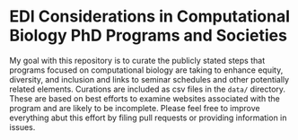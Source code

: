 # EDI Considerations in Computational Biology PhD Programs and Societies

My goal with this repository is to curate the publicly stated steps that programs focused on computational biology are taking to enhance equity, diversity, and inclusion and links to seminar schedules and other potentially related elements.
Curations are included as csv files in the `data/` directory.
These are based on best efforts to examine websites associated with the program and are likely to be incomplete.
Please feel free to improve everything abut this effort by filing pull requests or providing information in issues.
